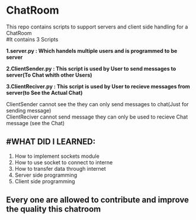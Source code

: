 # ChatRoom
This repo contains scripts to support servers and client side handling for a ChatRoom  
#It contains 3 Scripts

  **1.server.py  :        Which handels multiple users and is programmed to be server**
  
  **2.ClientSender.py :   This script is used by User to send messages to server(To Chat whith other Users)**
  
  **3.ClientReciver.py :  This script is used by User to recieve messages from server(to See the Actual Chat)**

ClientSender cannot see the they can only send messages to chat(Just for sending message)   
ClientReciver cannot send message they can only be used to recieve Chat message (see the Chat)   

#WHAT DID I LEARNED:
----------------------------------------------
1. How to implement sockets module
1. How to use socket to connect to interne
1. How to transfer data through internet
1. Server side programming
1. Client side programming

Every one are allowed to contribute and improve the quality this chatroom
---------------------------------------------
